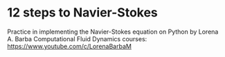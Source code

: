 # 12 steps to Navier-Stokes

Practice in implementing the Navier-Stokes equation on Python by Lorena A. Barba Computational Fluid Dynamics courses: https://www.youtube.com/c/LorenaBarbaM
